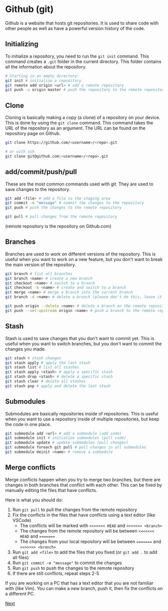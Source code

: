 # Github (git)
Github is a website that hosts git repositories. It is used to share code with other people as well as have a powerful version history of the code.

## Initializing
To initialize a repository, you need to run the `git init` command. This command creates a `.git` folder in the current directory. This folder contains all the information about the repository. 

```bash
# Starting in an empty directory:
git init # initialize a repository
git remote add origin <url> # add a remote repository
git push -u origin master # push the repository to the remote repository
```

## Clone
Cloning is basically making a copy (a clone) of a repository on your device. This is done by using the `git clone` command. This command takes the URL of the repository as an argument. The URL can be found on the repository page on Github. 

```bash
git clone https://github.com/<username>/<repo>.git

# or with ssh
git clone git@github.com:<username>/<repo>.git
```

## add/commit/push/pull
These are the most common commands used with git. They are used to save changes to the repository. 

```bash
git add <file> # add a file to the staging area
git commit -m "message" # commit the changes to the repository
git push # push the changes to the remote repository

git pull # pull changes from the remote repository
```
(remote repository is the repository on Github.com)

## Branches
Branches are used to work on different versions of the repository. This is useful when you want to work on a new feature, but you don't want to break the main version of the repository. 

```bash
git branch # list all branches
git branch <name> # create a new branch
git checkout <name> # switch to a branch
git checkout -b <name> # create and switch to a branch
git merge <name> # merge a branch into the current branch
git branch -d <name> # delete a branch (please don't do this, leave it to the repo owner)

git push origin --delete <name> # delete a branch on the remote repository
git push --set-upstream origin <name> # push a branch to the remote repository
```

## Stash
Stash is used to save changes that you don't want to commit yet. This is useful when you want to switch branches, but you don't want to commit the changes you made. 

```bash
git stash # stash changes
git stash apply # apply the last stash
git stash list # list all stashes
git stash apply <stash> # apply a specific stash
git stash drop <stash> # delete a specific stash
git stash clear # delete all stashes
git stash pop # apply and delete the last stash
```

## Submodules
Submodules are basically repositories inside of repositories. This is useful when you want to use a repository inside of multiple repositories, but keep the code in one place. 

```bash
git submodule add <url> # add a submodule (add code)
git submodule init # initialize submodules (pull code)
git submodule update # update submodules (pull changes)
git submodule foreach git pull # pull changes in all submodules
git submodule deinit <name> # remove a submodule
```

## Merge conflicts
Merge conflicts happen when you try to merge two branches, but there are changes in both branches that conflict with each other. This can be fixed by manually editing the files that have conflicts.

Here is what you should do:
1. Run `git pull` to pull the changes from the remote repository
2. Fix the conflicts in the files that have conflicts using a text editor (like VSCode)
    - The conflicts will be marked with `<<<<<<< HEAD` and `>>>>>>> <branch>`
    - The changes from the remote repository will be between `<<<<<<< HEAD` and `=======`
    - The changes from your local repository will be between `=======` and `>>>>>>> <branch>`
3. Run `git add <file>` to add the files that you fixed (or `git add .` to add all files)
4. Run `git commit -m "message"` to commit the changes
5. Run `git push` to push the changes to the remote repository
6. If there are still conflicts, repeat steps 2-5

If you are working on a PC that has a text editor that you are not familiar with (like Vim). You can make a new branch, push it, then fix the conflicts on a different PC.

[Next](./npm.md)